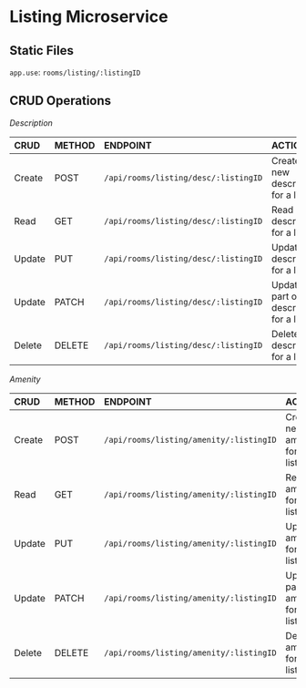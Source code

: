 # Listing Microservice

## Static Files
`app.use`: `rooms/listing/:listingID`


## CRUD Operations

*Description*

| CRUD    | METHOD  | ENDPOINT                               | ACTION                                      |
|:------- |:--------|:---------------------------------------|:--------------------------------------------|
| Create  | POST    | `/api/rooms/listing/desc/:listingID`   | Create new description for a listing        |
| Read    | GET     | `/api/rooms/listing/desc/:listingID`   | Read description for a listing              |
| Update  | PUT     | `/api/rooms/listing/desc/:listingID`   | Update description for a listing            |
| Update  | PATCH   | `/api/rooms/listing/desc/:listingID`   | Update part of a description for a listing  |
| Delete  | DELETE  | `/api/rooms/listing/desc/:listingID`   | Delete a description for a listing          |


*Amenity*

| CRUD    | METHOD  | ENDPOINT                               | ACTION                                   |
|:------- |:--------|:---------------------------------------|:-----------------------------------------|
| Create  | POST    | `/api/rooms/listing/amenity/:listingID`| Create new amenity for a listing         |
| Read    | GET     | `/api/rooms/listing/amenity/:listingID`| Read amenity for a listing               |
| Update  | PUT     | `/api/rooms/listing/amenity/:listingID`| Update amenity for a listing             |
| Update  | PATCH   | `/api/rooms/listing/amenity/:listingID`| Update part of amenity for a listing     |
| Delete  | DELETE  | `/api/rooms/listing/amenity/:listingID`| Delete amenity for a listing             |


